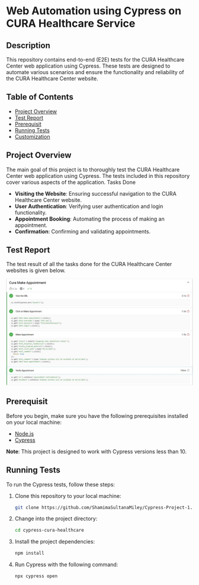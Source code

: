 # Web Automation using Cypress on CURA Healthcare Service

## Description

This repository contains end-to-end (E2E) tests for the CURA Healthcare Center web application using Cypress. These tests are designed to automate various scenarios  and ensure the functionality and reliability of the CURA Healthcare Center website.
## Table of Contents

- [Project Overview](#project-overview)
- [Test Report](#Test_Report)
- [Prerequisit](#Prerequisit)
- [Running Tests](#running-tests)
- [Customization](#customization)

## Project Overview

The main goal of this project is to thoroughly test the CURA Healthcare Center web application using Cypress. The tests included in this repository cover various aspects of the application.
Tasks Done

- **Visiting the Website**: Ensuring successful navigation to the CURA Healthcare Center website.
- **User Authentication**: Verifying user authentication and login functionality.
- **Appointment Booking**: Automating the process of making an appointment.
- **Confirmation**: Confirming and validating appointments.

## Test Report
The test result of all the tasks done for the CURA Healthcare Center websites is given below.

![Summary image](report.JPG)

## Prerequisit

Before you begin, make sure you have the following prerequisites installed on your local machine:

- [Node.js](https://nodejs.org/)
- [Cypress](https://www.cypress.io/)

**Note**: This project is designed to work with Cypress versions less than 10.
## Running Tests

To run the Cypress tests, follow these steps:

1. Clone this repository to your local machine:

   ```bash
   git clone https://github.com/ShamimaSultanaMiley/Cypress-Project-1.git
   ```

2. Change into the project directory:

   ```bash
   cd cypress-cura-healthcare
   ```

3. Install the project dependencies:

   ```bash
   npm install
   ```

4. Run Cypress with the following command:

   ```bash
   npx cypress open
   ```







